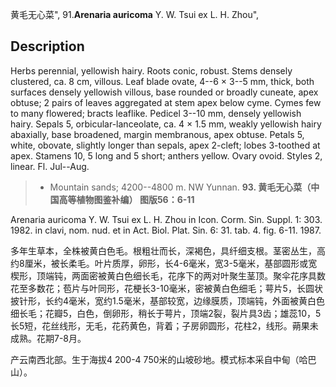 黄毛无心菜",
91.**Arenaria auricoma** Y. W. Tsui ex L. H. Zhou",

## Description
Herbs perennial, yellowish hairy. Roots conic, robust. Stems densely clustered, ca. 8 cm, villous. Leaf blade ovate, 4--6 × 3--5 mm, thick, both surfaces densely yellowish villous, base rounded or broadly cuneate, apex obtuse; 2 pairs of leaves aggregated at stem apex below cyme. Cymes few to many flowered; bracts leaflike. Pedicel 3--10 mm, densely yellowish hairy. Sepals 5, orbicular-lanceolate, ca. 4 × 1.5 mm, weakly yellowish hairy abaxially, base broadened, margin membranous, apex obtuse. Petals 5, white, obovate, slightly longer than sepals, apex 2-cleft; lobes 3-toothed at apex. Stamens 10, 5 long and 5 short; anthers yellow. Ovary ovoid. Styles 2, linear. Fl. Jul--Aug.

> * Mountain sands; 4200--4800 m. NW Yunnan.
**93. 黄毛无心菜（中国高等植物图鉴补编） 图版56：6-11**

Arenaria auricoma Y. W. Tsui ex L. H. Zhou in Icon. Corm. Sin. Suppl. 1: 303. 1982. in clavi, nom. nud. et in Act. Biol. Plat. Sin. 6: 31. tab. 4. fig. 6-11. 1987.

多年生草本，全株被黄白色毛。根粗壮而长，深褐色，具纤细支根。茎密丛生，高约8厘米，被长柔毛。叶片质厚，卵形，长4-6毫米，宽3-5毫米，基部圆形或宽楔形，顶端钝，两面密被黄白色细长毛，花序下的两对叶聚生茎顶。聚伞花序具数花至多数花；苞片与叶同形，花梗长3-10毫米，密被黄白色细毛；萼片5，长圆状披针形，长约4毫米，宽约1.5毫米，基部较宽，边缘膜质，顶端钝，外面被黄白色细长毛；花瓣5，白色，倒卵形，稍长于萼片，顶端2裂，裂片具3齿；雄蕊10，5长5短，花丝线形，无毛，花药黄色，背着；子房卵圆形，花柱2，线形。蒴果未成熟。花期7-8月。

产云南西北部。生于海拔4 200-4 750米的山坡砂地。模式标本采自中甸（哈巴山）。
